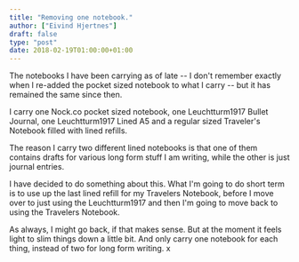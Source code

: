 ```yaml
---
title: "Removing one notebook."
author: ["Eivind Hjertnes"]
draft: false
type: "post"
date: 2018-02-19T01:00:00+01:00
---
```


The notebooks I have been carrying as of late -- I don't remember
exactly when I re-added the pocket sized notebook to what I carry -- but
it has remained the same since then.

I carry one Nock.co pocket sized notebook, one Leuchtturm1917 Bullet
Journal, one Leuchtturm1917 Lined A5 and a regular sized Traveler's
Notebook filled with lined refills.

The reason I carry two different lined notebooks is that one of them
contains drafts for various long form stuff I am writing, while the
other is just journal entries.

I have decided to do something about this. What I'm going to do short
term is to use up the last lined refill for my Travelers Notebook,
before I move over to just using the Leuchtturm1917 and then I'm going
to move back to using the Travelers Notebook.

As always, I might go back, if that makes sense. But at the moment it
feels light to slim things down a little bit. And only carry one
notebook for each thing, instead of two for long form writing. x
